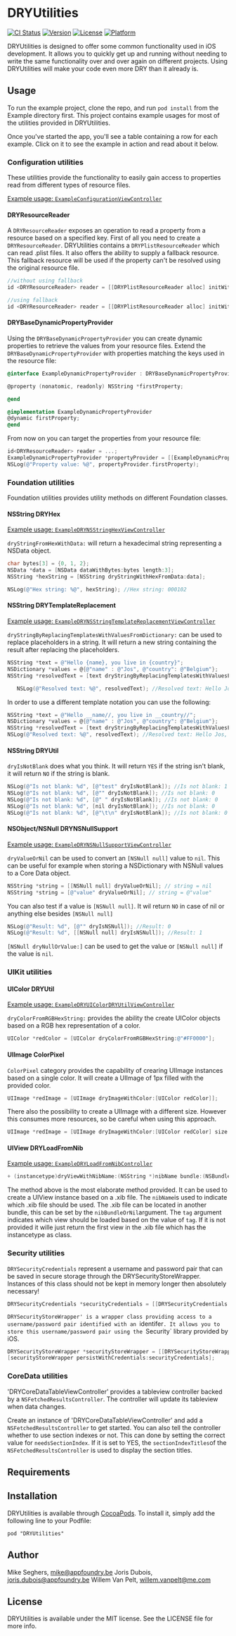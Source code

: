 # DRYUtilities

[![CI Status](http://img.shields.io/travis/appfoundry/DRYUtilities.svg?style=flat)](https://travis-ci.org/appfoundry/DRYUtilities)
[![Version](https://img.shields.io/cocoapods/v/DRYUtilities.svg?style=flat)](http://cocoadocs.org/docsets/DRYUtilities)
[![License](https://img.shields.io/cocoapods/l/DRYUtilities.svg?style=flat)](http://cocoadocs.org/docsets/DRYUtilities)
[![Platform](https://img.shields.io/cocoapods/p/DRYUtilities.svg?style=flat)](http://cocoadocs.org/docsets/DRYUtilities)

DRYUtilities is designed to offer some common functionality used in iOS development.
It allows you to quickly get up and running without needing to write the same functionality over and over again on different projects.
Using DRYUtilities will make your code even more DRY than it already is.

## Usage

To run the example project, clone the repo, and run `pod install` from the Example directory first.
This project contains example usages for most of the utilities provided in DRYUtilities.

Once you've started the app, you'll see a table containing a row for each example.
Click on it to see the example in action and read about it below.

### Configuration utilities
These utilities provide the functionality to easily gain access to properties read from different types of resource files.

[Example usage: `ExampleConfigurationViewController`](Example/DRYUtilities/Configuration/ExampleConfigurationViewController.m)

#### DRYResourceReader 
A `DRYResourceReader` exposes an operation to read a property from a resource based on a specified key.
First of all you need to create a `DRYResourceReader`.
DRYUtilities contains a `DRYPlistResourceReader` which can read .plist files. It also offers the ability to supply a fallback resource. 
This fallback resource will be used if the property can't be resolved using the original resource file.

```objective-c
//without using fallback
id <DRYResourceReader> reader = [[DRYPlistResourceReader alloc] initWithPlistNamed:@"Configuration"];

//using fallback
id <DRYResourceReader> reader = [[DRYPlistResourceReader alloc] initWithPlistNamed:@"Configuration" andFallbackPlistNamed:@"DefaultConfiguration"];
```

#### DRYBaseDynamicPropertyProvider 
Using the `DRYBaseDynamicPropertyProvider` you can create dynamic properties to retrieve the values from your resource files.
Extend the `DRYBaseDynamicPropertyProvider` with properties matching the keys used in the resource file:

```objective-c
@interface ExampleDynamicPropertyProvider : DRYBaseDynamicPropertyProvider

@property (nonatomic, readonly) NSString *firstProperty;

@end

@implementation ExampleDynamicPropertyProvider 
@dynamic firstProperty;
@end
```

From now on you can target the properties from your resource file:

```objective-c
id<DRYResourceReader> reader = ...;
ExampleDynamicPropertyProvider *propertyProvider = [[ExampleDynamicPropertyProvider alloc] initWithResourceReader:reader];
NSLog(@"Property value: %@", propertyProvider.firstProperty);
```

### Foundation utilities
Foundation utilities provides utility methods on different Foundation classes.

#### NSString DRYHex

[Example usage: `ExampleDRYNSStringHexViewController`](Example/DRYUtilities/Foundation/ExampleDRYNSStringHexViewController.m)

`dryStringFromHexWithData:` will return a hexadecimal string representing a NSData object.

```objective-c
char bytes[3] = {0, 1, 2};
NSData *data = [NSData dataWithBytes:bytes length:3];
NSString *hexString = [NSString dryStringWithHexFromData:data];

NSLog(@"Hex string: %@", hexString); //Hex string: 000102
```

#### NSString DRYTemplateReplacement

[Example usage: `ExampleDRYNSStringTemplateReplacementViewController`](Example/DRYUtilities/Foundation/ExampleDRYNSStringTemplateReplacementViewController.m)

`dryStringByReplacingTemplatesWithValuesFromDictionary:` can be used to replace placeholders in a string. It will return a new string containing the result after replacing the placeholders.

```objective-c
NSString *text = @"Hello {name}, you live in {country}";
NSDictionary *values = @{@"name" : @"Jos", @"country": @"Belgium"};
NSString *resolvedText = [text dryStringByReplacingTemplatesWithValuesFromDictionary:values];

   NSLog(@"Resolved text: %@", resolvedText); //Resolved text: Hello Jos, you live in Belgium
```

In order to use a different template notation you can use the following:
```objective-c
NSString *text = @"Hello __name//, you live in __country//";
NSDictionary *values = @{@"name" : @"Jos", @"country": @"Belgium"};
NSString *resolvedText = [text dryStringByReplacingTemplatesWithValuesFromDictionary:values withTemplatePrefix:@"__" templateSuffix:@"//"];
NSLog(@"Resolved text: %@", resolvedText); //Resolved text: Hello Jos, you live in Belgium
```

#### NSString DRYUtil
`dryIsNotBlank` does what you think. It will return `YES` if the string isn't blank, it will return `NO` if the string is blank.

```objective-c
NSLog(@"Is not blank: %d", [@"test" dryIsNotBlank]); //Is not blank: 1 
NSLog(@"Is not blank: %d", [@"" dryIsNotBlank]); //Is not blank: 0 
NSLog(@"Is not blank: %d", [@" " dryIsNotBlank]); //Is not blank: 0
NSLog(@"Is not blank: %d", [nil dryIsNotBlank]); //Is not blank: 0
NSLog(@"Is not blank: %d", [@"\t\n" dryIsNotBlank]); //Is not blank: 0
```

#### NSObject/NSNull DRYNSNullSupport

[Example usage: `ExampleDRYNSNullSupportViewController`](Example/DRYUtilities/Foundation/ExampleDRYNSNullSupportViewController.m)

`dryValueOrNil` can be used to convert an `[NSNull null]` value to `nil`. This can be useful for example when storing a NSDictionary with NSNull values to a Core Data object.

```objective-c
NSString *string = [[NSNull null] dryValueOrNil]; // string = nil
NSString *string = [@"value" dryValueOrNil]; // string = @"value"
```

You can also test if a value is `[NSNull null]`. It wil return `NO` in case of nil or anything else besides `[NSNull null]`

```objective-c
NSLog(@"Result: %d", [@"" dryIsNSNull]); //Result: 0
NSLog(@"Result: %d", [[NSNull null] dryIsNSNull]); //Result: 1
```

`[NSNull dryNullOrValue:]` can be used to get the value or `[NSNull null]` if the value is `nil`.

### UIKit utilities
#### UIColor DRYUtil

[Example usage: `ExampleDRYUIColorDRYUtilViewController`](Example/DRYUtilities/UIKit/ExampleDRYUIColorDRYUtilViewController.m)

`dryColorFromRGBHexString:` provides the ability the create UIColor objects based on a RGB hex representation of a color.

```objective-c
UIColor *redColor = [UIColor dryColorFromRGBHexString:@"#FF0000"];
```

#### UIImage ColorPixel
`ColorPixel` category provides the capability of crearing UIImage instances based on a single color.
It will create a UIImage of 1px filled with the provided color.

```objective-c
UIImage *redImage = [UIImage dryImageWithColor:[UIColor redColor]];
```

There also the possibility to create a UIImage with a different size. However this consumes more resources, so be careful when using this approach.
```objective-c
UIImage *redImage = [UIImage dryImageWithColor:[UIColor redColor] size:CGSizeMake(10, 10)];
```

#### UIView DRYLoadFromNib

[Example usage: `ExampleDRYLoadFromNibController`](Example/DRYUtilities/UIKit/ExampleDRYLoadFromNibController.m)

```objective-c
+ (instancetype)dryViewWithNibName:(NSString *)nibName bundle:(NSBundle *)nibBundleOrNil owner:(id)owner tag:(NSInteger)tag;
```
The method above is the most elaborate method provided. It can be used to create a UIView instance based on a .xib file.
The `nibName`is used to indicate which .xib file should be used. The .xib file can be located in another bundle, this can be set by the `nibBundleOrNil`argument. The `tag` argument indicates which view should be loaded based on the value of `tag`. If it is not provided it wille just return the first view in the .xib file which has the instancetype as class.

### Security utilities

`DRYSecurityCredentials` represent a username and password pair that can be saved in secure storage through the DRYSecurityStoreWrapper. Instances of this class should not be kept in memory longer then absolutely necessary!
```objective-c
DRYSecurityCredentials *securityCredentials = [[DRYSecurityCredentials alloc] initWithUserName:@"superAwesomeUsername" andPassword:@"superSecurePassword"];
```

`DRYSecurityStoreWrapper' is a wrapper class providing access to a username/password pair identified with an `identifer`.
It allows you to store this username/password pair using the `Security` library provided by iOS.

```objective-c
DRYSecurityStoreWrapper *securityStoreWrapper = [[DRYSecurityStoreWrapper alloc] initWithIdentifier:@"remotingCredentials"];
[securityStoreWrapper persistWithCredentials:securityCredentials];
```

### CoreData utilities
'DRYCoreDataTableViewController' provides a tableview controller backed by a `NSFetchedResultsController`. The controller will update its tableview when data changes.

Create an instance of 'DRYCoreDataTableViewController' and add a `NSFetchedResultsController` to get started. You can also tell the controller whether to use section indexes or not. This can done by setting the correct value for `needsSectionIndex`. If it is set to YES, the `sectionIndexTitles`of the `NSFetchedResultsController` is used to display the section titles.

## Requirements

## Installation

DRYUtilities is available through [CocoaPods](http://cocoapods.org). To install
it, simply add the following line to your Podfile:

    pod "DRYUtilities"

## Author

Mike Seghers, mike@appfoundry.be
Joris Dubois, joris.dubois@appfoundry.be
Willem Van Pelt, willem.vanpelt@me.com


## License

DRYUtilities is available under the MIT license. See the LICENSE file for more info.

